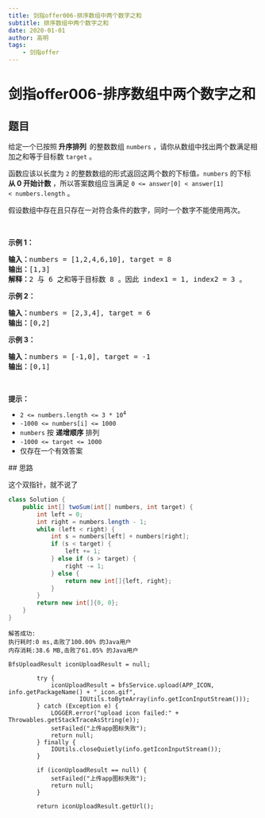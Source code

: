 ```yaml
---
title: 剑指offer006-排序数组中两个数字之和
subtitle: 排序数组中两个数字之和
date: 2020-01-01
author: 高明
tags:
	- 剑指offer
---
```




# 剑指offer006-排序数组中两个数字之和

## 题目

<p>给定一个已按照<strong><em> </em>升序排列&nbsp; </strong>的整数数组&nbsp;<code>numbers</code> ，请你从数组中找出两个数满足相加之和等于目标数&nbsp;<code>target</code> 。</p>

<p>函数应该以长度为 <code>2</code> 的整数数组的形式返回这两个数的下标值<em>。</em><code>numbers</code> 的下标 <strong>从 0&nbsp;开始计数</strong> ，所以答案数组应当满足 <code>0&nbsp;&lt;= answer[0] &lt; answer[1] &lt;&nbsp;numbers.length</code>&nbsp;。</p>

<p>假设数组中存在且只存在一对符合条件的数字，同时一个数字不能使用两次。</p>

<p>&nbsp;</p>

<p><strong>示例 1：</strong></p>

<pre>
<strong>输入：</strong>numbers = [1,2,4,6,10], target = 8
<strong>输出：</strong>[1,3]
<strong>解释：</strong>2 与 6 之和等于目标数 8 。因此 index1 = 1, index2 = 3 。
</pre>

<p><strong>示例 2：</strong></p>

<pre>
<strong>输入：</strong>numbers = [2,3,4], target = 6
<strong>输出：</strong>[0,2]
</pre>

<p><strong>示例 3：</strong></p>

<pre>
<strong>输入：</strong>numbers = [-1,0], target = -1
<strong>输出：</strong>[0,1]
</pre>

<p>&nbsp;</p>

<p><strong>提示：</strong></p>

<ul>
	<li><code>2 &lt;= numbers.length &lt;= 3 * 10<sup>4</sup></code></li>
	<li><code>-1000 &lt;= numbers[i] &lt;= 1000</code></li>
	<li><code>numbers</code> 按 <strong>递增顺序</strong> 排列</li>
	<li><code>-1000 &lt;= target &lt;= 1000</code></li>
	<li>仅存在一个有效答案</li>
</ul>
## 思路

这个双指针，就不说了

```java
class Solution {
    public int[] twoSum(int[] numbers, int target) {
        int left = 0;
        int right = numbers.length - 1;
        while (left < right) {
            int s = numbers[left] + numbers[right];
            if (s < target) {
                left += 1;
            } else if (s > target) {
                right -= 1;
            } else {
                return new int[]{left, right};
            }
        }
        return new int[]{0, 0};
    }
}
```

```
解答成功:
执行耗时:0 ms,击败了100.00% 的Java用户
内存消耗:38.6 MB,击败了61.05% 的Java用户
```

```
BfsUploadResult iconUploadResult = null;

        try {
            iconUploadResult = bfsService.upload(APP_ICON, info.getPackageName() + "_icon.gif",
                    IOUtils.toByteArray(info.getIconInputStream()));
        } catch (Exception e) {
            LOGGER.error("upload icon failed:" + Throwables.getStackTraceAsString(e));
            setFailed("上传app图标失败");
            return null;
        } finally {
            IOUtils.closeQuietly(info.getIconInputStream());
        }

        if (iconUploadResult == null) {
            setFailed("上传app图标失败");
            return null;
        }

        return iconUploadResult.getUrl();
```

